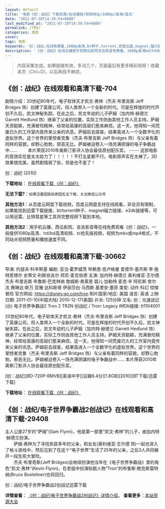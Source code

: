 ```yaml
---
layout: default
title: '电影《创：战纪》下载资源/在线播放/视频地址/1080p/高清/蓝光'
date: "2021-07-10T14:39:54+0800"
last_modified_at: "2021-07-10T14:39:54+0800"
permalink: /704/
categories: 电影
cover:
tags: 电影
keywords: '创：战纪,在线免费看,1080p高清,bt种子,torrent,百度云盘,magnet,磁力链,迅雷下载资源'
description: '《创：战纪》在线云播放手机西瓜影院吉吉影音免费看，1080p高清bd/hd未删减完整版和tc抢先枪版，mkv/mp4格式，附带bt/torrent种子、magnet/磁力链、百度云盘、网盘资源迅雷下载链接'
---
```


>内容采集生成，如果链接失效，多试几个，页面最后有更多精彩视频！收藏本页（Ctrl+D)，以后再找不麻烦。


## 《创：战纪》在线观看和高清下载-704

剧情介绍：20世纪80年代，电子软体天才凯文·弗林（杰夫·布里吉斯 Jeff Bridges 饰）创建了英康公司，将人类带入一个全新的时代。可是在辉煌的时代开创不久后，凯文神秘失踪。在此之后，凯文年幼的儿子萨姆（加内特·赫德兰 Garrett Hedlund 饰）继承了父亲的位置，实际工作则由其他工作人员主持。萨姆天资聪颖，充满冒险精神，经常给英康的高层们惹来麻烦。这一天，他得知一间荒废已久的工作室内竟传来父亲的讯息。萨姆前去探查，结果竟进入一个全数字化的虚拟世界。这个世界的掌控者克鲁（杰夫·布里吉斯 Jeff Bridges 饰）与父亲有着同样的容貌，却野心勃勃，邪恶无比。萨姆被迫卷入一场充满阴谋的电子争霸战中……  　　本片荣获2010年奥斯汀影评人协会最佳原创配乐奖。 ----- 这部电影的音效实在是太太给力了！！！！！不打五星都不行。电影原声实在太棒了。3D效果很完美，虽然剧情弱了些，但是也不差了！


创：战纪 (2010)

**下载地址**： [在线观看下载 《创：战纪》](https://www.btbtdy.me/btdy/dy4336.html) 


**无法下载?**：`如果迅雷因版权原因无法下载，关注微信公众号 `

**其他方法1**：从百度云网盘下载视频，百度云网盘支持在线观看，非会员有限制，如果能找到迅雷下载链接、bt/torrent种子、magnet磁力链接、e2dk链接等，可以用迅雷、比特彗星等工具将完整视频下载到本地。

**其他方法2**：用手机云播、西瓜影院、吉吉影音等在线免费观看《创：战纪》，一般提供1080p高清、hd/bd高清视频、tc抢先版视频，视频为mkv或mp4格式，不同站点视频质量和播放速度不同。


## 《创：战纪》在线观看和高清下载-30662

导演: 约瑟夫·科辛斯基 编剧: 亚当·霍罗威茨 布赖恩·克卢格曼 爱德华·基齐斯 李·施特恩塔尔 史蒂文·利斯伯吉尔 邦尼·麦克伯德 主演: 加内特·赫德兰 奥利维亚·王尔德 杰夫·布里吉斯 布鲁斯·巴克林纳 詹姆斯·弗莱恩 碧儿·加勒特 麦克·辛 阿尼斯·舍尔法 赛琳达·斯万 亚雅·达科斯塔 伊丽莎白·马西斯 基里安·墨菲 类型: 动作 科幻 惊悚 冒险 官方网站: https://disney.go.com/tron 制片国家/地区: 美国 语言: 英语 上映日期: 2011-01-10(中国大陆) 2010-12-17(美国) 片长: 125分钟 又名: 创：光速战记(台) 电子世界争霸战2 Tron 2 TR2N 创战纪 / Tron: Legacy IMDb链接: tt1104001

20世纪80年代，电子软体天才凯文·弗林（杰夫·布里吉斯 Jeff Bridges 饰）创建了英康公司，将人类带入一个全新的时代。可是在辉煌的时代开创不久后，凯文神秘失踪。在此之后，凯文年幼的儿子萨姆（加内特·赫德兰 Garrett Hedlund 饰）继承了父亲的位置，实际工作则由其他工作人员主持。萨姆天资聪颖，充满冒险精神，经常给英康的高层们惹来麻烦。这一天，他得知一间荒废已久的工作室内竟传来父亲的讯息。萨姆前去探查，结果竟进入一个全数字化的虚拟世界。这个世界的掌控者克鲁（杰夫·布里吉斯 Jeff Bridges 饰）与父亲有着同样的容貌，却野心勃勃，邪恶无比。萨姆被迫卷入一场充满阴谋的电子争霸战中…… 本片荣获2010年奥斯汀影评人协会最佳原创配乐奖。


[创：战纪][BD-720P-RMVB][英语中字][豆瓣6.4分][1.8GB][2010][BT下载/迅雷下载]

**下载地址**： [在线观看下载 《创：战纪》](https://www.btdx8.com/torrent/tron_legacy_2010.html) 


## 《创：战纪/电子世界争霸战2创战记》在线观看和高清下载-29408

主人公是27岁的“萨姆”(Sam Flynn)，他是第一部里“凯文·弗林”的儿子，由加内特·赫德兰扮演。<br />　　萨姆·弗林为了寻找失踪多年的父亲，和女友(奥利维亚·王尔德 饰)一起也进入了格斗游戏中，然后见到了在这个&ldquo;电子世界”生活了25年的父亲，之后3人共同展开一段生死大冒险。<br />　　杰夫·布里奇斯(Jeff Bridges)会继续扮演他当年在《电子世界争霸战》里的角色&ldquo;凯文·弗林”(Kevin Flynn)，在老版中扮演标题人物&ldquo;Tron”的布鲁斯·鲍克斯雷特纳(Bruce Boxleitner)也将回归。


创：战纪/电子世界争霸战2创战记迅雷下载

**详情查看**： [《创：战纪/电子世界争霸战2创战记》详情介绍](/movie/29408/)， **查看更多**：[本站资源大全](/movie/t/all/)

